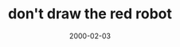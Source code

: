 ---
layout: base.njk
title : 'don&#39;t draw the red robot' 
view_title : 'don&#39;t draw the red robot' 
year : '2000' 
date : '2000-02-03' 
img_file : '/drawing/dontdraw.png' 
html_file : 'dontdraw' 
next_html : 'icantgo.html' 
year_order : '122' 
permalink : "title/{{html_file}}.html"
---